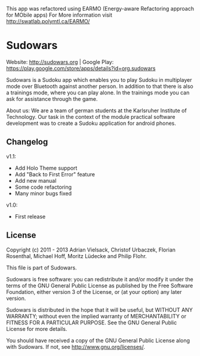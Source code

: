 This app was refactored using EARMO (Energy-aware Refactoring approach for MObile apps)
For More information visit http://swatlab.polymtl.ca/EARMO/

Sudowars
========

Website: http://sudowars.org | Google Play: https://play.google.com/store/apps/details?id=org.sudowars

Sudowars is a Sudoku app which enables you to play Sudoku in multiplayer mode
over Bluetooth against another person. In addition to that there is also a
trainings mode, where you can play alone. In the trainings mode you can ask for
assistance through the game.

About us: We are a team of german students at the Karlsruher Institute of
Technology. Our task in the context of the module practical software development
was to create a Sudoku application for android phones.

Changelog
---------

v1.1:
* Add Holo Theme support
* Add "Back to First Error" feature
* Add new manual
* Some code refactoring
* Many minor bugs fixed

v1.0:
*  First release

License
-------

Copyright (c) 2011 - 2013 Adrian Vielsack, Christof Urbaczek, Florian Rosenthal, Michael Hoff, Moritz Lüdecke and Philip Flohr.

This file is part of Sudowars.

Sudowars is free software: you can redistribute it and/or modify
it under the terms of the GNU General Public License as published by
the Free Software Foundation, either version 3 of the License, or
(at your option) any later version.

Sudowars is distributed in the hope that it will be useful,
but WITHOUT ANY WARRANTY; without even the implied warranty of
MERCHANTABILITY or FITNESS FOR A PARTICULAR PURPOSE.  See the
GNU General Public License for more details.

You should have received a copy of the GNU General Public License
along with Sudowars.  If not, see <http://www.gnu.org/licenses/>.
